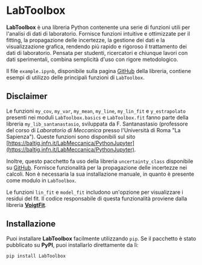 # LabToolbox

**LabToolbox** è una libreria Python contenente una serie di funzioni utili per l'analisi di dati di laboratorio. Fornisce funzioni intuitive e ottimizzate per il fitting, la propagazione delle incertezze, la gestione dei dati e la visualizzazione grafica, rendendo più rapido e rigoroso il trattamento dei dati di laboratorio. Pensata per studenti, ricercatori e chiunque lavori con dati sperimentali, combina semplicità d'uso con rigore metodologico.

Il file `example.ipynb`, disponibile sulla pagina [GitHub](https://github.com/giusesorrentino/LabToolbox) della libreria, contiene esempi di utilizzo delle principali funzioni di `LabToolbox`.

## Disclaimer

Le funzioni `my_cov`, `my_var`, `my_mean`, `my_line`, `my_lin_fit` e `y_estrapolato` presenti nei moduli `LabToolbox.basics` e `LabToolbox.fit` fanno parte della libreria `my_lib_santanastasio`, sviluppata da F. Santanastasio (professore del corso di *Laboratorio di Meccanica* presso l'Università di Roma "La Sapienza"). Queste funzioni sono disponibili sul sito [https://baltig.infn.it/LabMeccanica/PythonJupyter](https://baltig.infn.it/LabMeccanica/PythonJupyter).

Inoltre, questo pacchetto fa uso della libreria `uncertainty_class` disponibile su [GitHub](https://github.com/yiorgoskost/Uncertainty-Propagation/tree/master). Fornisce funzionalità per la propagazione delle incertezze nei calcoli. Non è necessaria la sua installazione manuale, in quanto è presente come modulo in `LabToolbox`.

Le funzioni `lin_fit` e `model_fit` includono un'opzione per visualizzare i residui del fit. Il codice responsabile di questa funzionalità proviene dalla libreria [**VoigtFit**](https://github.com/jkrogager/VoigtFit).

## Installazione

Puoi installare **LabToolbox** facilmente utilizzando `pip`. Se il pacchetto è stato pubblicato su **PyPI**, puoi installarlo direttamente da lì:

```bash
pip install LabToolbox
